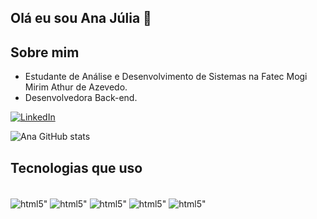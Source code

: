
## Olá eu sou Ana Júlia 👋

## Sobre mim 
* Estudante de Análise e Desenvolvimento de Sistemas na Fatec Mogi Mirim Athur de Azevedo.
* Desenvolvedora Back-end.

[![LinkedIn](https://img.shields.io/badge/LinkedIn-0077B5?style=for-the-badge&logo=linkedin&logoColor=white)](https://www.linkedin.com/in/anajuliamantovani/)

![Ana GitHub stats](https://github-readme-stats.vercel.app/api?username=Anajuliamantovani&show_icons=true&theme=dracula)

## Tecnologias que uso
<div style="display: inline_block"><br/>
  <img align="center" alt=html5" src="https://img.shields.io/badge/C%23-239120?style=for-the-badge&logo=c-sharp&logoColor=white"/>
  <img align="center" alt=html5" src="https://img.shields.io/badge/.NET-5C2D91?style=for-the-badge&logo=.net&logoColor=white"/>
  <img align="center" alt=html5" src="https://img.shields.io/badge/C-00599C?style=for-the-badge&logo=c&logoColor=white"/>
  <img align="center" alt=html5" src="https://img.shields.io/badge/MySQL-00000F?style=for-the-badge&logo=mysql&logoColor=white"/>
  <img align="center" alt=html5" src="https://img.shields.io/badge/PostgreSQL-316192?style=for-the-badge&logo=postgresql&logoColor=white"/>
</div>  
   


